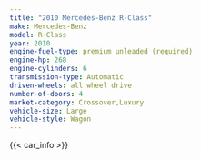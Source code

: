 ```yaml
---
title: "2010 Mercedes-Benz R-Class"
make: Mercedes-Benz
model: R-Class
year: 2010
engine-fuel-type: premium unleaded (required)
engine-hp: 268
engine-cylinders: 6
transmission-type: Automatic
driven-wheels: all wheel drive
number-of-doors: 4
market-category: Crossover,Luxury
vehicle-size: Large
vehicle-style: Wagon
---
```


{{< car_info >}}
